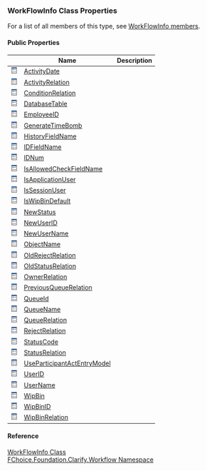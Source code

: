 ﻿### WorkFlowInfo Class Properties

For a list of all members of this type, see [WorkFlowInfo members](fcSDK~FChoice.Foundation.Clarify.Workflow.WorkFlowInfo_members.md).

#### Public Properties

|   | Name | Description |
| --- | --- | --- |
| ![Public Property](dotnetimages/publicProperty.png) | [ActivityDate](fcSDK~FChoice.Foundation.Clarify.Workflow.WorkFlowInfo~ActivityDate.md) |   |
| ![Public Property](dotnetimages/publicProperty.png) | [ActivityRelation](fcSDK~FChoice.Foundation.Clarify.Workflow.WorkFlowInfo~ActivityRelation.md) |   |
| ![Public Property](dotnetimages/publicProperty.png) | [ConditionRelation](fcSDK~FChoice.Foundation.Clarify.Workflow.WorkFlowInfo~ConditionRelation.md) |   |
| ![Public Property](dotnetimages/publicProperty.png) | [DatabaseTable](fcSDK~FChoice.Foundation.Clarify.Workflow.WorkFlowInfo~DatabaseTable.md) |   |
| ![Public Property](dotnetimages/publicProperty.png) | [EmployeeID](fcSDK~FChoice.Foundation.Clarify.Workflow.WorkFlowInfo~EmployeeID.md) |   |
| ![Public Property](dotnetimages/publicProperty.png) | [GenerateTimeBomb](fcSDK~FChoice.Foundation.Clarify.Workflow.WorkFlowInfo~GenerateTimeBomb.md) |   |
| ![Public Property](dotnetimages/publicProperty.png) | [HistoryFieldName](fcSDK~FChoice.Foundation.Clarify.Workflow.WorkFlowInfo~HistoryFieldName.md) |   |
| ![Public Property](dotnetimages/publicProperty.png) | [IDFieldName](fcSDK~FChoice.Foundation.Clarify.Workflow.WorkFlowInfo~IDFieldName.md) |   |
| ![Public Property](dotnetimages/publicProperty.png) | [IDNum](fcSDK~FChoice.Foundation.Clarify.Workflow.WorkFlowInfo~IDNum.md) |   |
| ![Public Property](dotnetimages/publicProperty.png) | [IsAllowedCheckFieldName](fcSDK~FChoice.Foundation.Clarify.Workflow.WorkFlowInfo~IsAllowedCheckFieldName.md) |   |
| ![Public Property](dotnetimages/publicProperty.png) | [IsApplicationUser](fcSDK~FChoice.Foundation.Clarify.Workflow.WorkFlowInfo~IsApplicationUser.md) |   |
| ![Public Property](dotnetimages/publicProperty.png) | [IsSessionUser](fcSDK~FChoice.Foundation.Clarify.Workflow.WorkFlowInfo~IsSessionUser.md) |   |
| ![Public Property](dotnetimages/publicProperty.png) | [IsWipBinDefault](fcSDK~FChoice.Foundation.Clarify.Workflow.WorkFlowInfo~IsWipBinDefault.md) |   |
| ![Public Property](dotnetimages/publicProperty.png) | [NewStatus](fcSDK~FChoice.Foundation.Clarify.Workflow.WorkFlowInfo~NewStatus.md) |   |
| ![Public Property](dotnetimages/publicProperty.png) | [NewUserID](fcSDK~FChoice.Foundation.Clarify.Workflow.WorkFlowInfo~NewUserID.md) |   |
| ![Public Property](dotnetimages/publicProperty.png) | [NewUserName](fcSDK~FChoice.Foundation.Clarify.Workflow.WorkFlowInfo~NewUserName.md) |   |
| ![Public Property](dotnetimages/publicProperty.png) | [ObjectName](fcSDK~FChoice.Foundation.Clarify.Workflow.WorkFlowInfo~ObjectName.md) |   |
| ![Public Property](dotnetimages/publicProperty.png) | [OldRejectRelation](fcSDK~FChoice.Foundation.Clarify.Workflow.WorkFlowInfo~OldRejectRelation.md) |   |
| ![Public Property](dotnetimages/publicProperty.png) | [OldStatusRelation](fcSDK~FChoice.Foundation.Clarify.Workflow.WorkFlowInfo~OldStatusRelation.md) |   |
| ![Public Property](dotnetimages/publicProperty.png) | [OwnerRelation](fcSDK~FChoice.Foundation.Clarify.Workflow.WorkFlowInfo~OwnerRelation.md) |   |
| ![Public Property](dotnetimages/publicProperty.png) | [PreviousQueueRelation](fcSDK~FChoice.Foundation.Clarify.Workflow.WorkFlowInfo~PreviousQueueRelation.md) |   |
| ![Public Property](dotnetimages/publicProperty.png) | [QueueId](fcSDK~FChoice.Foundation.Clarify.Workflow.WorkFlowInfo~QueueId.md) |   |
| ![Public Property](dotnetimages/publicProperty.png) | [QueueName](fcSDK~FChoice.Foundation.Clarify.Workflow.WorkFlowInfo~QueueName.md) |   |
| ![Public Property](dotnetimages/publicProperty.png) | [QueueRelation](fcSDK~FChoice.Foundation.Clarify.Workflow.WorkFlowInfo~QueueRelation.md) |   |
| ![Public Property](dotnetimages/publicProperty.png) | [RejectRelation](fcSDK~FChoice.Foundation.Clarify.Workflow.WorkFlowInfo~RejectRelation.md) |   |
| ![Public Property](dotnetimages/publicProperty.png) | [StatusCode](fcSDK~FChoice.Foundation.Clarify.Workflow.WorkFlowInfo~StatusCode.md) |   |
| ![Public Property](dotnetimages/publicProperty.png) | [StatusRelation](fcSDK~FChoice.Foundation.Clarify.Workflow.WorkFlowInfo~StatusRelation.md) |   |
| ![Public Property](dotnetimages/publicProperty.png) | [UseParticipantActEntryModel](fcSDK~FChoice.Foundation.Clarify.Workflow.WorkFlowInfo~UseParticipantActEntryModel.md) |   |
| ![Public Property](dotnetimages/publicProperty.png) | [UserID](fcSDK~FChoice.Foundation.Clarify.Workflow.WorkFlowInfo~UserID.md) |   |
| ![Public Property](dotnetimages/publicProperty.png) | [UserName](fcSDK~FChoice.Foundation.Clarify.Workflow.WorkFlowInfo~UserName.md) |   |
| ![Public Property](dotnetimages/publicProperty.png) | [WipBin](fcSDK~FChoice.Foundation.Clarify.Workflow.WorkFlowInfo~WipBin.md) |   |
| ![Public Property](dotnetimages/publicProperty.png) | [WipBinID](fcSDK~FChoice.Foundation.Clarify.Workflow.WorkFlowInfo~WipBinID.md) |   |
| ![Public Property](dotnetimages/publicProperty.png) | [WipBinRelation](fcSDK~FChoice.Foundation.Clarify.Workflow.WorkFlowInfo~WipBinRelation.md) |   |





#### Reference

[WorkFlowInfo Class](fcSDK~FChoice.Foundation.Clarify.Workflow.WorkFlowInfo.md)  
[FChoice.Foundation.Clarify.Workflow Namespace](fcSDK~FChoice.Foundation.Clarify.Workflow_namespace.md)